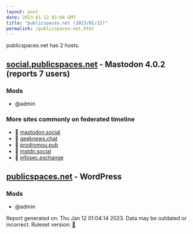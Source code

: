 ```yaml
---
layout: post
date: 2023-01-12 01:04 GMT
title: "publicspaces.net (2023/01/12)"
permalink: /publicspaces-net.html
---
```


publicspaces.net has 2 hosts.

## [social.publicspaces.net](https://social.publicspaces.net) - Mastodon 4.0.2 (reports 7 users)

### Mods
 * @admin

### More sites commonly on federated timeline

* 🐘 [mastodon.social](/mastodon-social.html)
* 🐘 [geeknews.chat](/geeknews-chat.html)
* 🐘 [prodromou.pub](/prodromou-pub.html)
* 🐘 [mstdn.social](/mstdn-social.html)
* 🐘 [infosec.exchange](/infosec-exchange.html)

## [publicspaces.net](https://publicspaces.net) - WordPress

### Mods
 * @admin

Report generated on: Thu Jan 12 01:04:14 2023. Data may be outdated or incorrect.
Ruleset version: [🧁](/version-cupcake)
